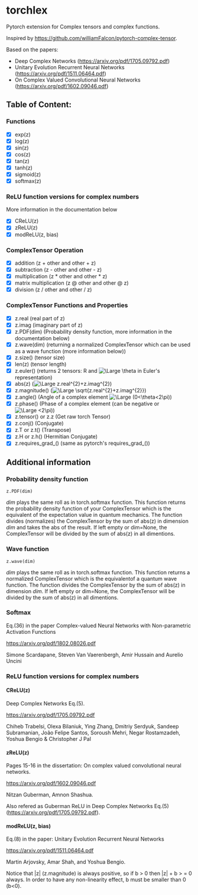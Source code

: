 # torchlex
Pytorch extension for Complex tensors and complex functions.

Inspired by https://github.com/williamFalcon/pytorch-complex-tensor.

Based on the papers:
- Deep Complex Networks (https://arxiv.org/pdf/1705.09792.pdf)
- Unitary Evolution Recurrent Neural Networks (https://arxiv.org/pdf/1511.06464.pdf)
- On Complex Valued Convolutional Neural Networks (https://arxiv.org/pdf/1602.09046.pdf)

## Table of Content:
### Functions
- [x] exp(z)
- [x] log(z)
- [x] sin(z)
- [x] cos(z)
- [x] tan(z)
- [x] tanh(z)
- [x] sigmoid(z)
- [x] softmax(z)
### ReLU function versions for complex numbers
More information in the documentation below
- [x] CReLU(z)
- [x] zReLU(z)
- [x] modReLU(z, bias)
### ComplexTensor Operation
- [x] addition (z + other and other + z)
- [x] subtraction (z - other and other - z)
- [x] multiplication (z * other and other * z)
- [x] matrix multiplication (z @ other and other @ z)
- [x] division (z / other and other / z)
### ComplexTensor Functions and Properties
- [x] z.real            (real part of z)
- [x] z.imag            (imaginary part of z)
- [x] z.PDF(dim)        (Probability density function, more information in the documentation below)
- [x] z.wave(dim)       (returning a normalized ComplexTensor which can be used as a wave function (more information below))
- [x] z.size()          (tensor size)
- [x] len(z)            (tensor length)
- [x] z.euler()         (returns 2 tensors: R and <img src="https://latex.codecogs.com/svg.latex?\Large&space;\theta" title="\Large \theta" /> in Euler's representation)
- [x] abs(z)            (<img src="https://latex.codecogs.com/svg.latex?\Large&space;z.real^{2}+z.imag^{2}" title="\Large z.real^{2}+z.imag^{2}" />)
- [x] z.magnitude()     (<img src="https://latex.codecogs.com/svg.latex?\Large&space;\sqrt{z.real^{2}+z.imag^{2}}" title="\Large \sqrt{z.real^{2}+z.imag^{2}}" />)
- [x] z.angle()         (Angle of a complex element <img src="https://latex.codecogs.com/svg.latex?\Large&space;(0<\theta<2\pi)" title="\Large (0<\theta<2\pi)" />)
- [x] z.phase()         (Phase of a complex element (can be negative or <img src="https://latex.codecogs.com/svg.latex?\Large&space;<2\pi" title="\Large <2\pi" />))
- [x] z.tensor() or z.z (Get raw torch Tensor)
- [x] z.conj()          (Conjugate)
- [x] z.T or z.t()      (Transpose)
- [x] z.H or z.h()      (Hermitian Conjugate)
- [x] z.requires_grad_()  (same as pytorch's requires_grad_())

## Additional information
### Probability density function
```
z.PDF(dim)
```
_dim_ plays the same roll as in torch.softmax function.
This function returns the probability density function of your ComplexTensor which is the equivalent of the expectation value in quantum mechanics.
The function divides (normalizes) the ComplexTensor by the sum of abs(z) in  dimension _dim_ and takes the abs of the result.
If left empty or dim=None, the ComplexTensor will be divided by the sum of abs(z) in all dimentions.

### Wave function
```
z.wave(dim)
```
_dim_ plays the same roll as in torch.softmax function.
This function returns a normalized ComplexTensor which is the equivalentof a quantum wave function.
The function divides the ComplexTensor by the sum of abs(z) in  dimension _dim_.
If left empty or dim=None, the ComplexTensor will be divided by the sum of abs(z) in all dimentions.


### Softmax
Eq.(36) in the paper Complex-valued Neural Networks with Non-parametric Activation Functions

https://arxiv.org/pdf/1802.08026.pdf

Simone Scardapane, Steven Van Vaerenbergh, Amir Hussain and Aurelio Uncini

### ReLU function versions for complex numbers
#### CReLU(z)
Deep Complex Networks Eq.(5).

https://arxiv.org/pdf/1705.09792.pdf

Chiheb Trabelsi, Olexa Bilaniuk, Ying Zhang, Dmitriy Serdyuk, Sandeep Subramanian, João Felipe Santos, Soroush Mehri, Negar Rostamzadeh, Yoshua Bengio & Christopher J Pal

#### zReLU(z)
Pages 15-16 in the dissertation: On complex valued convolutional neural networks.

https://arxiv.org/pdf/1602.09046.pdf

Nitzan Guberman, Amnon Shashua.

Also refered as Guberman ReLU in Deep Complex Networks Eq.(5) (https://arxiv.org/pdf/1705.09792.pdf).

    
#### modReLU(z, bias)
Eq.(8) in the paper: Unitary Evolution Recurrent Neural Networks

https://arxiv.org/pdf/1511.06464.pdf
  
Martin Arjovsky, Amar Shah, and Yoshua Bengio.

Notice that |z| (z.magnitude) is always positive, so if b > 0  then |z| + b > = 0 always.
In order to have any non-linearity effect, b must be smaller than 0 (b<0).
